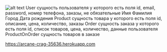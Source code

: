 ![alt text](Order.png "User сущность пользователя у которого есть поля id, email, password, номер телефона, заказы, не обязательные Имя Фамилия Город Дата рождения
Product сущность товара у которого есть поля id, описание, цена, количество, заказы
Order сущность заказа у которого есть поля id, список товаров, цена, количество, данные пользователя")
User сущность пользователя у которого есть поля id, email, password, номер телефона, заказы, не обязательные Имя Фамилия Город Дата рождения
Product сущность товара у которого есть поля id, описание, цена, количество, заказы
Order сущность заказа у которого есть поля id, список товаров, цена, количество, данные пользователя
ProductOnOrder сущность товаров в заказе




https://arcane-crag-35636.herokuapp.com

